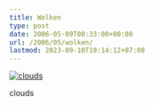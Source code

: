 ```yaml
---
title: Wolken
type: post
date: 2006-05-09T00:33:00+00:00
url: /2006/05/wolken/
lastmod: 2023-09-10T19:14:12+07:00
---
```

<div class="flickr">
  <a href="http://www.flickr.com/photos/schreibblogade/143261137/" title="clouds"><img src="//static.flickr.com/56/143261137_ffb389bb68.jpg" alt="clouds" /></a></p>

  <p>
    clouds
  </p>
</div>
